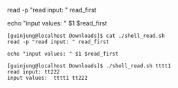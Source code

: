 

read -p "read input: " read_first

echo "input values: " $1 $read_first

```
[guinjung@localhost Downloads]$ cat ./shell_read.sh
read -p "read input: " read_first

echo "input values: " $1 $read_first

[guinjung@localhost Downloads]$ ./shell_read.sh tttt1 
read input: tt222
input values:  tttt1 tt222
```